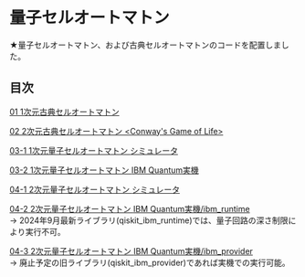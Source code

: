 # 量子セルオートマトン

★量子セルオートマトン、および古典セルオートマトンのコードを配置しました。

## 目次

[01 1次元古典セルオートマトン <ECA>](./CCA_in_1dim_ECA.ipynb)

[02 2次元古典セルオートマトン <Conway's Game of Life>](./CCA_in_2dim_GameOfLife.ipynb)

[03-1 1次元量子セルオートマトン <qECA> シミュレータ](./QCA_in_1dim_sim_MPS.ipynb)

[03-2 1次元量子セルオートマトン <qECA> IBM Quantum実機](./QCA_in_1dim_IBMQ.ipynb)

[04-1 2次元量子セルオートマトン <Quantum Game of Life> シミュレータ](./QCA_in_2dim_sim_MPS.ipynb)

[04-2 2次元量子セルオートマトン <Quantum Game of Life> IBM Quantum実機/ibm_runtime](./QCA_in_2dim_IBMQ_ibmRuntime.ipynb)  
    -> 2024年9月最新ライブラリ(qiskit_ibm_runtime)では、量子回路の深さ制限により実行不可。  

[04-3 2次元量子セルオートマトン <Quantum Game of Life> IBM Quantum実機/ibm_provider](./QCA_in_2dim_IBMQ_ibmProvider.ipynb)  
    -> 廃止予定の旧ライブラリ(qiskit_ibm_provider)であれば実機での実行可能。  
